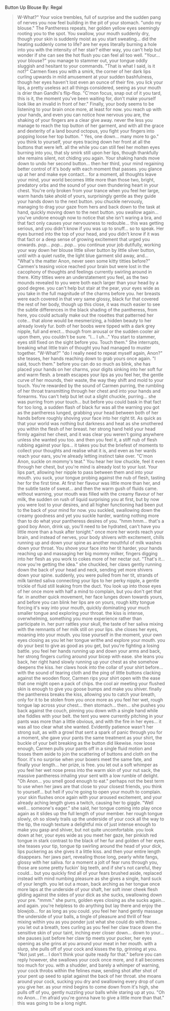 Button Up Blouse
By: Regal

>W-What?" 
>Your voice trembles, full of surprise and the sudden pang of nerves you now feel building in the pit of your stomach. 
>"undo my blouse." 
>The Pantheress repeats, her golden yellow eyes seemingly rooting you to the spot. 
>You swallow, your mouth suddenly dry, though your skin is suddenly moist as you start sweating... did the heating suddenly come to life? are her eyes literally burning a hole into you with the intensity of her stair? either way, you can't help but wonder if she can see the hot flush you can feel all too well. 
>"Your... your blouse?" 
>you manage to stammer out, your tongue oddly sluggish and hesitant to your commands. 
>"That is what I said, is it not?" 
>Carmen fixes you with a smirk, the corner of her dark lips curling upwards in mild amusement at your sudden bashfulness, though her eyes haven't lost even an ounce of their fire. 
>you lick your lips, a pretty useless act all things considered, seeing as your mouth is drier than Gandhi's flip-flop. 
>"C'mon focus, snap out of it you tard, this is it, the moment you've been waiting for, don't make yourself look like an invalid in front of her." 
>Finally, your body seems to be listening to your brain once more, at least for now. you reach up with your hands, and even you can notice how nervous you are, the shaking of your fingers are a clear give away. 
>never the less you manage to reach the top button of her garment, and with all the grace and dexterity of a land bound octopus, you fight your fingers into popping loose her top button. 
>" Yes, one down... many more to go." 
>you think to yourself, your eyes tracing down her front at all the buttons that were left. 
>all the while you can still feel her molten eyes burning into you, that sly smirk still upon her lips, though thankfully she remains silent, not chiding you again. 
>Your shaking hands move down to undo her second button... then her third, your mind regaining better control of it's body with each moment that passes. 
>you glance up at her and make eye contact... for a moment, all thoughts leave your mind, your world becomes little more than those two, bright, predatory orbs and the sound of your own thundering heart in your chest. 
>You're only broken from your trance when you feel her large, warm hands take ahold of yours, surprisingly gentle as they guide your hands down to the next button. 
>you chuckle nervously, managing to drag your gaze from hers and back down to the task at hand, quickly moving down to the next button. 
>you swallow again... you've undone enough now to notice that she isn't waring a bra, and that fact only causes your nervousness to redouble... this was getting serious, and you didn't know if you was up to snuff... so to speak. 
>Her eyes burned into the top of your head, and you didn't know if it was that fact or a deep sense of growing excitement that urged you onwards. 
>*pop... pop... pop...* 
>you continue your job dutifully, working your way down her blouse little silver button by little silver button, until with a quiet rustle, the light blue garment slid away, and... 
>"What's the matter Anon, never seen some kitty titties before?" 
>Carmen's teasing voice reached your brain but were lost in the cacophony of thoughts and feelings currently swirling around in there. 
>Kitty titties were an understatement you feel, as the two mounds revealed to you were both each larger than your head by a good degree. 
>you can't help but stair at the pear, your eyes wide as you take in the full magnitude of the charms before you. 
>her breasts were each covered in that very same glossy, black fur that covered the rest of her body, though up this close, it was much easier to see the subtle differences in the black shading of the pantheress, from here, you could actually make out the rosettes that patterned her cote... that alone would be mesmerizing, a hidden beauty to her already lovely fur. 
>both of her boobs were tipped with a dark grey nipple, full and erect... though from arousal or the sudden cooler air upon them, you couldn't be sure. 
>"I... I uh..." 
>You start to stammer, eyes still fixed on the sight before you. 
>Touch them." 
>She interrupts, breaking what little train of thought you had managed to muster together. 
>"W-What?" 
>"do I really need to repeat myself again, Anon?" 
>she teases, her hands reaching down to grab yours once again. 
>"I said, touch them." 
>before you can do so much as blink, she has placed your hands on her charms, your digits sinking into her soft fur and warm flesh. 
>a breath escapes your lips as you feel her, the gentle curve of her mounds, their waste, the way they shift and mold to your touch. 
>You're rewarded by the sound of Carmen purring, the rumbling of her throat transmitting through her chest and into your hands and forearms. 
>You can't help but let out a slight chuckle, purring... she was purring from your touch... 
>but before you could bask in that fact for too long, a sudden flash of black fur was all the warning you got as the pantheress lunged, grabbing your head between both of her hands before roughly shoving your face into her right tit. 
>As quick as that your world was nothing but darkness and heat as she smothered you within the flesh of her breast. 
>her strong hand held your head firmly against her chest, and it was clear you weren't going anywhere unless she wanted you too. 
>and then you feel it, a stiff nub of flesh rubbing against your lips... it takes you but the briefest of moments to collect your thoughts and realise what it is, and even as her wards reach your ears, you're already letting instinct take over. 
>"C'mon Anon, suckle on mommy's teat." 
>You hear her low chuckle, feel it even through her chest, but you're mind is already lost to your lust. 
>Your lips part, allowing her nipple to pass between them and into your mouth. 
>you suck, your tongue probing against the nub of flesh, tasting her for the first time. 
>At first her flavour was little more than her, and the subtle taste of sweat... and then the warm gush of fluids came. 
>without warning, your mouth was filled with the creamy flavour of her milk, the sudden on rush of liquid surprising you at first, but by now you were lost to your desires, and all higher functioning had been put to the back of your mind for now. 
>you suckled, swallowing down the creamy goodness and yet you suckle harder, wanting nothing more than to do what your pantheress desires of you. 
>"hmm hmm... that's a good boy Anon, drink up, you'll need to be hydrated, can't have you little more than a husk after tonight." 
>once more her words reach your brain, and instead of nerves, your body shivers with excitement, chills running up and down your spine as another mouthful of milk washes down your throat. 
>You shove your face into her tit harder, your hands reaching up and massaging her big mommy milker, fingers digging into her flesh as you work to cokes more of her nectar out. 
>"That's it... now you're getting the idea." 
>she chuckled, her claws gently running down the back of your head and neck, sending yet more shivers down your spine. 
>suddenly, you were pulled from her tit, strands of milk tainted saliva connecting your lips to her perky nipple, a gentle trickle of fluid still leaking from the duct. 
>You look up into those eyes of her once more with half a mind to complain, but you don't get that far. 
>in another quick movement, her face lunges down towards yours, and before you can blink her lips are on yours, rough kitty tongue forcing it's way into your mouth, quickly dominating your much smaller tongue and exploring your throat. 
>the kiss is intense, overwhelming, something you more experience rather than participate in. 
>her purr rattles your skull, the taste of her saliva mixing with the remnants of her milk still on your lips. 
>she closes her eyes, moaning into your mouth. you lose yourself in the moment, your own eyes closing as you let her tongue writhe and explore your mouth. you do your best to give as good as you get, but you're fighting a losing battle. 
>you feel her hands running up and down your arms and back, her strong fingers curling around your bicep with ease. 
>she leans you back, her right hand slowly running up your chest as she somehow deepens the kiss. her claws hook into the collar of your shirt before... 
>with the sound of tearing cloth and the ping of little buttons clacking against the wooden floor, Carmen rips your shirt open with the ease that one might open a pack of chips. 
>the cool air meeting your flushed skin is enough to give you goose bumps and make you shiver. 
>finally the pantheress breaks the kiss, allowing you to catch your breath, only for it to be stolen from you once more as you feel her wet, rough tongue lap across your chest... then stomach... then... 
>she pushes you back against the couch, pinning you down with a single hand while she fiddles with your belt. 
>the tent you were currently pitching in your pants was more than a little obvious, and with the fire in her eyes... it was all too clear what she wanted. 
>Evidently patience wasn't her strong suit, as with a growl that sent a spark of panic through you for a moment, she gave your pants the same treatment as your shirt, the buckle of your belt breaking as the button did likewise. 
>now loose enough, Carmen pulls your pants off in a single fluid motion and tosses them aside to join the scattering of buttons and cloth on the floor. 
>it's no surprise when your boxers meet the same fate, and finally your length... her prize, is free. 
>you let out a soft whimper as you feel her wet nose press into the warm skin of your nut sack, the massive pantheress inhaling your sent with a low rumble of delight. 
>"Oh Anon... you smell good enough to eat." 
>perhaps not the best term to use when her jaws are that close to your closest friends, you think to yourself... but hell if you're going to open your mouth to complain. 
>your skin flushes once again with your aroused excitement, and your already aching length gives a twitch, causing her to giggle. 
>"Well well... someone's eager." 
>she said, her tongue coming into play once again as it slides up the full length of your member. 
>her rough tongue slowly, oh so slowly trails up the underside of your cock all the way to the tip, the rough texture a delightful mix of just intense enough to make you gasp and shiver, but not quite uncomfortable. 
>you look down at her, your eyes wide as you meet her gaze, her pinkish red tongue in stark contrast to the black of her fur and golden of her eyes. 
>she teases your tip, tongue tip swirling around the head of your dick, lips puckering as she gives it a little kiss. 
>and then your entire length disappears. her jaws part, revealing those long, pearly white fangs, glossy with her saliva. 
>for a moment a jolt of fear runs through you, those are some pretty fuckin' big teeth, and if she's not careful, they could... but you quickly find all of your fears brushed aside, replaced instead with mind numbing pleasure as she gives a single, hard suck of your length. 
>you let out a moan, back arching as her tongue once more laps at the underside of your shaft, her soft inner cheek flesh gliding against the sides of your dick as she sucks, swallowing down your pre. 
>"mmm." 
>she purrs, golden eyes closing as she sucks again... and again. 
>you're helpless to do anything but lay there and enjoy the blowjob... for as long as you could. 
>you feel her hand gently massage the underside of your balls, a tingle of pleasure and thrill of fear mixing within you as you ponder just what she could do with those... 
>you let out a breath, toes curling as you feel her claw trace down the sensitive skin of your taint, inching ever closer down... down to your... 
>she pauses just before her claw tip meets your pucker, her eyes opening as she grins at you around your meat in her mouth. 
>with a slurp, she pulls off of your cock and kisses the tip, grinning at you. 
>"Not just yet... I don't think your quite ready for that." 
>before you can reply however, she swallows your cock once more, and it all becomes too much for you. 
>with a shudder, and barely a whimper of warning, your cock throbs within the felines maw, sending shot after shot of your pent up seed to splat against the back of her throat. 
>she moans around your cock, sucking you dry and swallowing every drop of cum you give her. 
>as your mind begins to come down from it's high, she pulls off of you, gently nuzzling your balls while staring up at you. 
>"Oh no Anon... I'm afraid you're gonna have to give a little more than that." 
>this was going to be a long night.